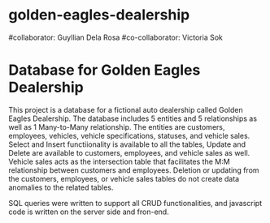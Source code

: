 # golden-eagles-dealership
#collaborator: Guyllian Dela Rosa
#co-collaborator: Victoria Sok
# Database for Golden Eagles Dealership

This project is a database for a fictional auto dealership called Golden Eagles Dealership. The database includes 5 entities and 5 relationships
as well as 1 Many-to-Many relationship. The entities are customers, employees, vehicles, vehicle specifications, statuses, and 
vehicle sales. Select and Insert functiionality is available to all the tables, Update and Delete are available to customers, employees, and 
vehicle sales as well. Vehicle sales acts as the intersection table that facilitates the M:M relationship between customers and employees. Deletion 
or updating from the customers, employees, or vehicle sales tables do not create data anomalies to the related tables. 

SQL queries were written to support all CRUD functionalities, and javascript code is written on the server side and fron-end. 

